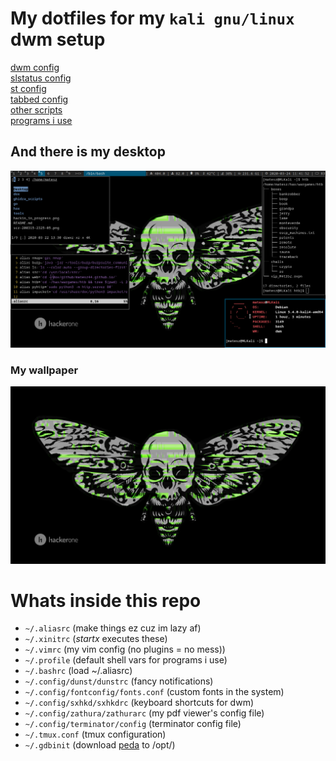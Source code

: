 # My dotfiles for my `kali gnu/linux` dwm setup
[dwm config](https://github.com/matesz44/dwm)  
[slstatus config](https://github.com/matesz44/slstatus)  
[st config](https://github.com/matesz44/st_)  
[tabbed config](https://github.com/matesz44/tabbed)  
[other scripts](https://github.com/matesz44/scripts)  
[programs i use](https://github.com/matesz44/favtools)

## And there is my desktop
![rice](rice.png)

### My wallpaper
![wallpaper](.config/wall3.jpg)


# Whats inside this repo
- `~/.aliasrc` (make things ez cuz im lazy af)
- `~/.xinitrc` (*startx* executes these)
- `~/.vimrc` (my vim config (no plugins = no mess))
- `~/.profile` (default shell vars for programs i use)
- `~/.bashrc` (load ~/.aliasrc)
- `~/.config/dunst/dunstrc` (fancy notifications)
- `~/.config/fontconfig/fonts.conf` (custom fonts in the system)
- `~/.config/sxhkd/sxhkdrc` (keyboard shortcuts for dwm)
- `~/.config/zathura/zathurarc` (my pdf viewer's config file)
- `~/.config/terminator/config` (terminator config file)
- `~/.tmux.conf` (tmux configuration)
- `~/.gdbinit` (download [peda](https://github.com/longld/peda) to /opt/)
